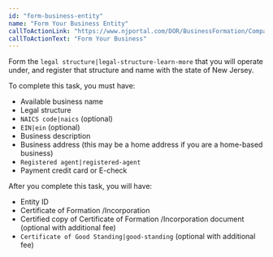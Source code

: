 ```yaml
---
id: "form-business-entity"
name: "Form Your Business Entity"
callToActionLink: "https://www.njportal.com/DOR/BusinessFormation/CompanyInformation/BusinessName"
callToActionText: "Form Your Business"
---
```


Form the `legal structure|legal-structure-learn-more` that you will operate under, and register that structure and name with the state of New Jersey.
        
To complete this task, you must have:
- Available business name
- Legal structure
- `NAICS code|naics` (optional)
- `EIN|ein` (optional)
- Business description
- Business address (this may be a home address if you are a home-based business)
- `Registered agent|registered-agent`
- Payment credit card or E-check

After you complete this task, you will have:
- Entity ID
- Certificate of Formation /Incorporation
- Certified copy of Certificate of Formation /Incorporation document (optional with additional fee)
- `Certificate of Good Standing|good-standing` (optional with additional fee) 
